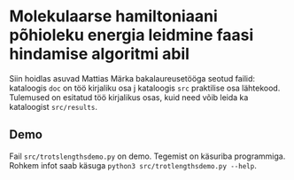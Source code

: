 # Molekulaarse hamiltoniaani põhioleku energia leidmine faasi hindamise algoritmi abil

Siin hoidlas asuvad Mattias Märka bakalaureusetööga seotud failid: kataloogis `doc` on töö kirjaliku osa j kataloogis `src` praktilise osa lähtekood.
Tulemused on esitatud töö kirjalikus osas, kuid need võib leida ka kataloogist `src/results`.

## Demo

Fail `src/trotslengthsdemo.py` on demo.
Tegemist on käsuriba programmiga.
Rohkem infot saab käsuga `python3 src/trotlengthsdemo.py --help`.
